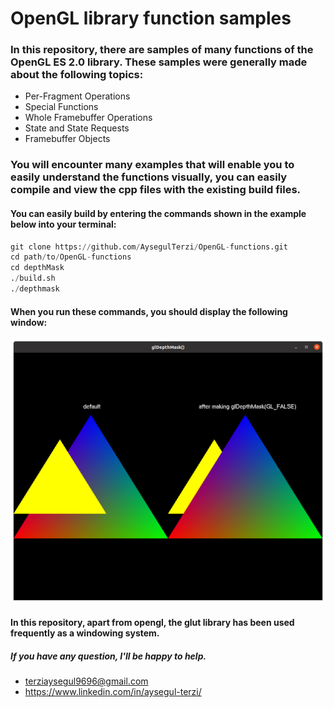 # OpenGL library function samples

### In this repository, there are samples of many functions of the OpenGL ES 2.0 library. These samples were generally made about the following topics:
* Per-Fragment Operations
* Special Functions
* Whole Framebuffer Operations
* State and State Requests
* Framebuffer Objects

### You will encounter many examples that will enable you to easily understand the functions visually, you can easily compile and view the cpp files with the existing build files.
#### You can easily build by entering the commands shown in the example below into your terminal:

```python
git clone https://github.com/AysegulTerzi/OpenGL-functions.git
cd path/to/OpenGL-functions
cd depthMask
./build.sh
./depthmask

```
#### When you run these commands, you should display the following window:

![picture alt](https://github.com/AysegulTerzi/OpenGL-functions/blob/main/depthmaskwin.png)

#### In this repository, apart from opengl, the glut library has been used frequently as a windowing system.

##### If you have any question, I'll be happy to help. 
* terziaysegul9696@gmail.com
* https://www.linkedin.com/in/aysegul-terzi/
